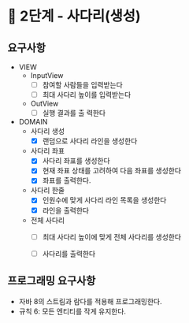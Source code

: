 # 🚀 2단계 - 사다리(생성)

## 요구사항

* VIEW
    * InputView
        * [ ] 참여할 사람들을 입력받는다
        * [ ] 최대 사다리 높이를 입력받는다
    * OutView
        * [ ] 실행 결과를 출 력한다

* DOMAIN
    * 사다리 생성
        * [x] 랜덤으로 사다리 라인을 생성한다
    * 사다리 좌표
        * [x] 사다리 좌표를 생성한다
        * [x] 현재 좌표 상태를 고려하여 다음 좌표를 생성한다
        * [x] 좌표를 출력한다.
    * 사다리 한줄
        * [x] 인원수에 맞게 사다리 라인 목록을 생성한다
        * [x] 라인을 출력한다
    * 전체 사다리
        * [ ] 최대 사다리 높이에 맞게 전체 사다리를 생성한다
        * [ ] 사다리를 출력한다



## 프로그래밍 요구사항
* 자바 8의 스트림과 람다를 적용해 프로그래밍한다.
* 규칙 6: 모든 엔티티를 작게 유지한다.
